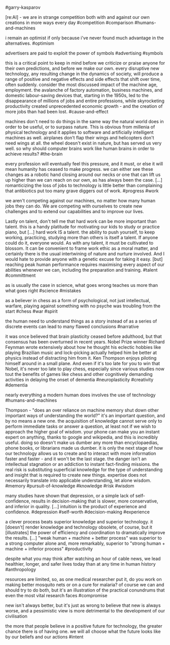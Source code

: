 #garry-kasparov

\[re:AI\] - we are in strange competition both with and against our own creations in more ways every day
#competition #comparison #humans-and-machines 

i remain an optimist if only because i've never found much advantage in the alternatives. 
#optimism

advertisers are paid to exploit the power of symbols
#advertising #symbols 

this is a critical point to keep in mind before we criticize or praise anyone for their own predictions, and before we make our own. every disruptive new technology, any resulting change in the dynamics of society, will produce a range of positive and negative effects and side effects that shift over time, often suddenly. consider the most discussed impact of the machine age, employment. the avalanche of factory automation, business machines, and domestic labour-saving devices that, starting in the 1950s, led to the disappearance of millions of jobs and entire professions, while skyrocketing productivity created unprecedented economic growth - and the creation of more jobs than had been lost.
#cause-and-effect

machines don't need to do things in the same way the natural world does in order to be useful, or to surpass nature. This is obvious from millenia of physical technology and it applies to software and artificially intelligent machines as well. airplanes don't flap their wings and helicopters don't need wings at all. the wheel doesn't exist in nature, but has served us very well. so why should computer brains work like human brains in order to achieve results?
#the-brain 

every profession will eventually feel this pressure, and it must, or else it will mean humanity has ceased to make progress. we can either see these changes as a robotic hand closing around our necks or one that can lift us up higher than we can reach on our own, as has always been the case. \[...\] romanticizing the loss of jobs to technology is little better than complaining that antibiotics put too many grave diggers out of work. 
#progress #work

we aren't competing against our machines, no matter how many human jobs they can do. We are competing with ourselves to create new challenges and to extend our capabilities and to improve our lives. 

Lastly on talent, don't tell me that hard work can be more important than talent. this is a handy platitude for motivating our kids to study or practice piano, but \[...\] hard work IS a talent. the ability to push yourself, to keep working, practicing, studying more than others is itself a talent. If anyone could do it, everyone would. As with any talent, it must be cultivated to blossom. It can be convenient to frame work ethic as a moral matter, and certainly there is the usual intertwining of nature and nurture involved. And I would hate to provide anyone with a genetic excuse for taking it easy. \[but\] reaching peak human performance requires maximising every aspect of our abilities whenever we can, including the preparation and training. 
#talent #committment   

as is usually the case in science, what goes wrong teaches us more than what goes right
#science #mistakes 

as a believer in chess as a form of psychological, not just intellectual, warfare, playing against something with no psyche was troubling from the start
#chess #war #spirit  

the human need to understand things as a story instead of as a series of discrete events can lead to many flawed conclusions
#narrative 

it was once believed that brain plasticity ceased before adulthood, but that consensus has been overturned in recent years. Nobel Prize winner Richard Feynman wrote extensively about how he thought his eclectic hobbies like playing Brazilian music and lock-picking actually helped him be better at physics instead of distracting him from it. Ken Thompson enjoys piloting himself around in a small plane. And even if it's too late for you to win that Nobel, it's never too late to play chess, especially since various studies now tout the benefits of games like chess and other cognitively demanding activities in delaying the onset of dementia
#neuroplasticity #creativity #dementia 

nearly everything a modern human does involves the use of technology
#humans-and-machines 

Thompson - "does an over reliance on machine memory shut down other important ways of understanding the world?" it's an important question, and by no means a new one. the acquisition of knowledge cannot serve only to perform immediate tasks or answer a question, at least not if we wish to approach the higher goal of wisdom. your phone can make you an instant expert on anything, thanks to google and wikipedia, and this is incredibly useful. doing so doesn't make us dumber any more than encyclopaedias, phone books, or librarians made us dumber. it is only the next stage of how our technology allows us to create and to interact with more information faster and faster - and it won't be the last stage. the danger isn't an intellectual stagnation or an addiction to instant fact-finding missions. the real risk is substituting superficial knowledge for the type of understanding and insight that is required to create new things. expertise does not necessarily translate into applicable understanding, let alone wisdom. 
#memory #pursuit-of-knowledge #knowledge #risk #wisdom 

many studies have shown that depression, or a simple lack of self-confidence, results in decision-making that is slower, more conservative, and inferior in quality. \[...\] intuition is the product of experience and confidence. 
#depression #self-worth #decision-making #experience 

a clever process beats superior knowledge and superior technology. it \[doesn't\] render knowledge and technology obsolete, of course, but it \[illustrates\] the power of efficiency and coordination to dramatically improve the results. \[...\] "weak human + machine + better process" was superior to a strong computer alone and, more remarkably, superior to "strong human + machine + inferior process"
#productivity 

despite what you may think after watching an hour of cable news, we lead healthier, longer, and safer lives today than at any time in human history
#anthropology 

resources are limited, so, as one medical researcher put it, do you work on making better mosquito nets or on a cure for malaria? of course we can and should try to do both, but it's an illustration of the practical conundrums that even the most vital research faces
#compromise 

new isn't always better, but it's just as wrong to believe that new is always worse, and a pessimistic view is more detrimental to the development of our civilisation

the more that people believe in a positive future for technology, the greater chance there is of having one. we will all choose what the future looks like by our beliefs and our actions
#intent